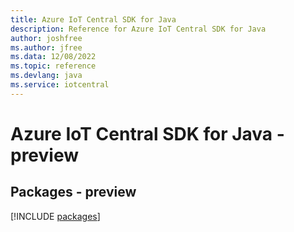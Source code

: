 ```yaml
---
title: Azure IoT Central SDK for Java
description: Reference for Azure IoT Central SDK for Java
author: joshfree
ms.author: jfree
ms.data: 12/08/2022
ms.topic: reference
ms.devlang: java
ms.service: iotcentral
---
```

# Azure IoT Central SDK for Java - preview
## Packages - preview
[!INCLUDE [packages](iot-central-index.md)]